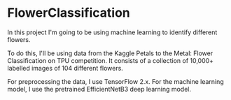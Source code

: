 # FlowerClassification
In this project I'm going to be using machine learning to identify different flowers.

To do this, I'll be using data from the Kaggle Petals to the Metal: Flower Classification on TPU competition. It consists of a collection of 10,000+ labelled images of 104 different flowers.

For preprocessing the data, I use TensorFlow 2.x. For the machine learning model, I use the pretrained EfficientNetB3 deep learning model.